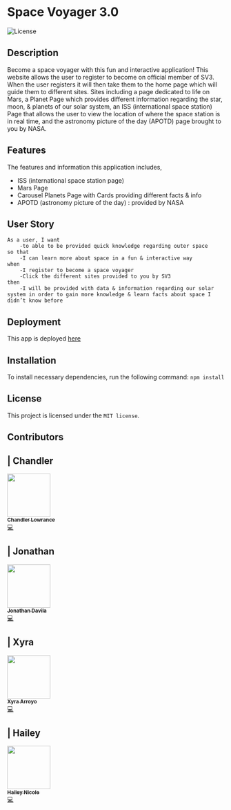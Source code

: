 # Space Voyager 3.0

![License](https://img.shields.io/badge/License-MIT%202.0-orange.svg)

## Description
Become a space voyager with this fun and interactive application! This website allows the user to register to become on official member of SV3. When the user registers it will then take them to the home page which will guide them to different sites. Sites including a page dedicated to life on Mars, a Planet Page which provides different information regarding the star, moon, & planets of our solar system, an ISS (international space station) Page that allows the user to view the location of where the space station is in real time, and the astronomy picture of the day (APOTD) page brought to you by NASA.

## Features

The features and information this application includes,
- ISS (international space station page)
- Mars Page
- Carousel Planets Page with Cards providing different facts & info
- APOTD (astronomy picture of the day) : provided by NASA

## User Story

```
As a user, I want
    -to able to be provided quick knowledge regarding outer space
so that
    -I can learn more about space in a fun & interactive way
when
    -I register to become a space voyager
    -Click the different sites provided to you by SV3
then
    -I will be provided with data & information regarding our solar system in order to gain more knowledge & learn facts about space I didn’t know before
```

## Deployment

This app is deployed [here](http://space-voyager.herokuapp.com/)


## Installation

To install necessary dependencies, run the following command:
`npm install`

## License

This project is licensed under the `MIT license`.

## Contributors

| Chandler
------------ 

[<img src="https://avatars0.githubusercontent.com/u/65209786?s=400&u=cb17a056cc6e4ab1216a4b19a6d190d5a6727651&v=4" width="100px;"/><br /><sub><b>Chandler Lowrance</b></sub>](https://github.com/Chandler8)<br />[💻](https://github.com/Chandler8?tab=repositories "Repositories")


| Jonathan
------------ 

[<img src="https://avatars2.githubusercontent.com/u/54176797?s=400&u=a16edf17621b444a6483f6b36f8e69a4eee50a4e&v=4" width="100px;"/><br /><sub><b>Jonathan Davila</b></sub>](https://github.com/jdavila10)<br />[💻](https://github.com/jdavila10?tab=repositories "Repositories")


| Xyra
------------ 

[<img src="https://avatars2.githubusercontent.com/u/65522080?s=400&u=e57ab7aa5c5db10ff5d1a1edf708f2a49aed0d54&v=4" width="100px;"/><br /><sub><b>Xyra Arroyo</b></sub>](https://github.com/xarroyo1)<br />[💻](https://github.com/xarroyo1?tab=repositories "Repositories")

| Hailey
------------ 

[<img src="https://avatars1.githubusercontent.com/u/66336162?s=400&u=ccfd81b295fdd0741f792fc0656e043c7aaf9f63&v=4" width="100px;"/><br /><sub><b>Hailey Nicole</b></sub>](https://github.com/imhaileynicole)<br />[💻](https://github.com/imhaileynicole?tab=repositories "Repositories")


